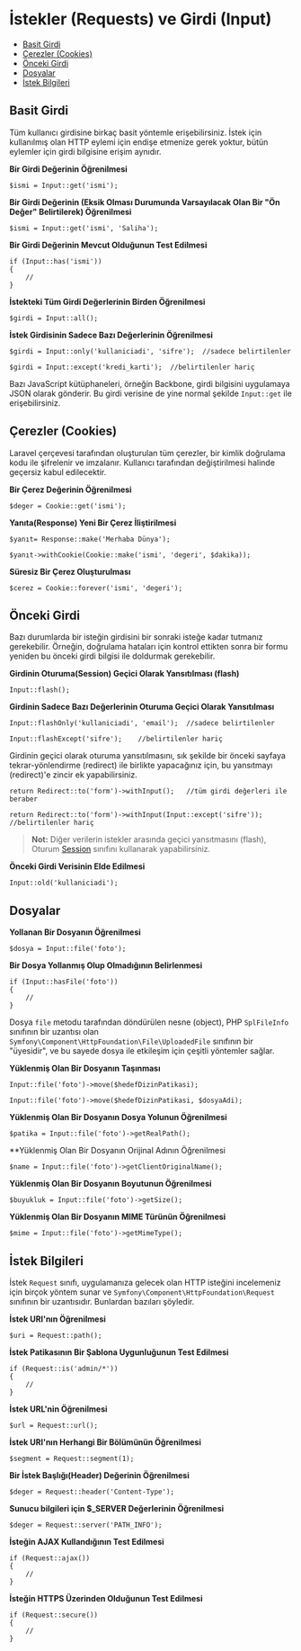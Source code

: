 # İstekler (Requests) ve Girdi (Input)

- [Basit Girdi](#basic-input)
- [Çerezler (Cookies)](#cookies)
- [Önceki Girdi](#old-input)
- [Dosyalar](#files)
- [İstek Bilgileri](#request-information)

<a name="basic-input"></a>
## Basit Girdi

Tüm kullanıcı girdisine birkaç basit yöntemle erişebilirsiniz. İstek için kullanılmış olan HTTP eylemi için endişe etmenize gerek yoktur, bütün eylemler için girdi bilgisine erişim aynıdır.

**Bir Girdi Değerinin Öğrenilmesi**

	$ismi = Input::get('ismi');

**Bir Girdi Değerinin (Eksik Olması Durumunda Varsayılacak Olan Bir "Ön Değer" Belirtilerek) Öğrenilmesi**

	$ismi = Input::get('ismi', 'Saliha');

**Bir Girdi Değerinin Mevcut Olduğunun Test Edilmesi**

	if (Input::has('ismi'))
	{
		//
	}

**İstekteki Tüm Girdi Değerlerinin Birden Öğrenilmesi**

	$girdi = Input::all();

**İstek Girdisinin Sadece Bazı Değerlerinin Öğrenilmesi**

	$girdi = Input::only('kullaniciadi', 'sifre'); 	//sadece belirtilenler

	$girdi = Input::except('kredi_karti');	//belirtilenler hariç

Bazı JavaScript kütüphaneleri, örneğin Backbone, girdi bilgisini uygulamaya JSON olarak gönderir. Bu girdi verisine de yine normal şekilde `Input::get` ile erişebilirsiniz.

<a name="cookies"></a>
## Çerezler (Cookies)

Laravel çerçevesi tarafından oluşturulan tüm çerezler, bir kimlik doğrulama kodu ile şifrelenir ve imzalanır. Kullanıcı tarafından değiştirilmesi halinde geçersiz kabul edilecektir.

**Bir Çerez Değerinin Öğrenilmesi**

	$deger = Cookie::get('ismi');

**Yanıta(Response) Yeni Bir Çerez İliştirilmesi**

	$yanıt= Response::make('Merhaba Dünya');

	$yanıt->withCookie(Cookie::make('ismi', 'degeri', $dakika));

**Süresiz Bir Çerez Oluşturulması**

	$cerez = Cookie::forever('ismi', 'degeri');

<a name="old-input"></a>
## Önceki Girdi

Bazı durumlarda bir isteğin girdisini bir sonraki isteğe kadar tutmanız gerekebilir. Örneğin, doğrulama hataları için kontrol ettikten sonra bir formu yeniden bu önceki girdi bilgisi ile doldurmak gerekebilir.

**Girdinin Oturuma(Session) Geçici Olarak Yansıtılması (flash)**

	Input::flash();

**Girdinin Sadece Bazı Değerlerinin Oturuma Geçici Olarak Yansıtılması**

	Input::flashOnly('kullaniciadi', 'email');	//sadece belirtilenler

	Input::flashExcept('sifre');	//belirtilenler hariç

Girdinin geçici olarak oturuma yansıtılmasını, sık şekilde bir önceki sayfaya tekrar-yönlendirme (redirect) ile birlikte yapacağınız için, bu yansıtmayı (redirect)'e zincir ek yapabilirsiniz.

	return Redirect::to('form')->withInput();	//tüm girdi değerleri ile beraber

	return Redirect::to('form')->withInput(Input::except('sifre'));	//belirtilenler hariç

> **Not:** Diğer verilerin istekler arasında geçici yansıtmasını (flash), Oturum [Session](/docs/session) sınıfını kullanarak  yapabilirsiniz.

**Önceki Girdi Verisinin Elde Edilmesi**

	Input::old('kullaniciadi');

<a name="files"></a>
## Dosyalar

**Yollanan Bir Dosyanın Öğrenilmesi**

	$dosya = Input::file('foto');

**Bir Dosya Yollanmış Olup Olmadığının Belirlenmesi**

	if (Input::hasFile('foto'))
	{
		//
	}

Dosya `file` metodu tarafından döndürülen nesne (object), PHP `SplFileInfo` sınıfının bir uzantısı olan `Symfony\Component\HttpFoundation\File\UploadedFile` sınıfının bir "üyesidir", ve bu sayede dosya ile etkileşim için çeşitli yöntemler sağlar.

**Yüklenmiş Olan Bir Dosyanın Taşınması**

	Input::file('foto')->move($hedefDizinPatikasi);

	Input::file('foto')->move($hedefDizinPatikasi, $dosyaAdi);

**Yüklenmiş Olan Bir Dosyanın Dosya Yolunun Öğrenilmesi**

	$patika = Input::file('foto')->getRealPath();

**Yüklenmiş Olan Bir Dosyanın Orijinal Adının Öğrenilmesi

	$name = Input::file('foto')->getClientOriginalName();

**Yüklenmiş Olan Bir Dosyanın Boyutunun Öğrenilmesi**

	$buyukluk = Input::file('foto')->getSize();

**Yüklenmiş Olan Bir Dosyanın MIME Türünün Öğrenilmesi**

	$mime = Input::file('foto')->getMimeType();

<a name="request-information"></a>
## İstek Bilgileri

İstek `Request` sınıfı, uygulamanıza gelecek olan HTTP isteğini incelemeniz için birçok yöntem sunar ve `Symfony\Component\HttpFoundation\Request` sınıfının bir uzantısıdır. Bunlardan bazıları şöyledir.

**İstek URI'nın Öğrenilmesi**

	$uri = Request::path();

**İstek Patikasının Bir Şablona Uygunluğunun Test Edilmesi**

	if (Request::is('admin/*'))
	{
		//
	}

**İstek URL'nin Öğrenilmesi**

	$url = Request::url();

**İstek URI'nın Herhangi Bir Bölümünün Öğrenilmesi**

	$segment = Request::segment(1);

**Bir İstek Başlığı(Header) Değerinin Öğrenilmesi**

	$deger = Request::header('Content-Type');

**Sunucu bilgileri için $_SERVER Değerlerinin Öğrenilmesi**

	$deger = Request::server('PATH_INFO');

**İsteğin AJAX Kullandığının Test Edilmesi**

	if (Request::ajax())
	{
		//
	}

**İsteğin HTTPS Üzerinden Olduğunun Test Edilmesi**

	if (Request::secure())
	{
		//
	}
